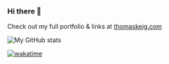 ### Hi there 👋

Check out my full portfolio & links at [thomaskeig.com](https://thomaskeig.com)

![My GitHub stats](https://github-readme-stats.vercel.app/api?username=thomaskeig&count_private=true&show_icons=true&theme=dark)

[![wakatime](https://wakatime.com/badge/user/480b687b-2192-4bd9-8fce-2c512ab7aab5.svg)](https://wakatime.com/@480b687b-2192-4bd9-8fce-2c512ab7aab5)

<!--
**thomaskeig/thomaskeig** is a ✨ _special_ ✨ repository because its `README.md` (this file) appears on your GitHub profile.

Here are some ideas to get you started:

- 🔭 I’m currently working on ...
- 🌱 I’m currently learning ...
- 👯 I’m looking to collaborate on ...
- 🤔 I’m looking for help with ...
- 💬 Ask me about ...
- 📫 How to reach me: ...
- 😄 Pronouns: ...
- ⚡ Fun fact: ...
-->
